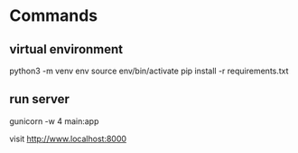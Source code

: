 # Commands

## virtual environment

python3 -m venv env
source env/bin/activate
pip install -r requirements.txt

## run server

gunicorn -w 4 main:app

visit http://www.localhost:8000
